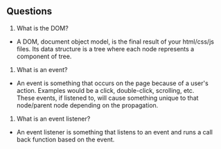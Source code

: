 ## Questions
1. What is the DOM?  

* A DOM, document object model, is the final result of your html/css/js files.  Its data structure is a tree where each node represents a component of tree.

1. What is an event?  

* An event is something that occurs on the page because of a user's action.  Examples would be a click, double-click, scrolling, etc.  
These events, if listened to, will cause something unique to that node/parent node depending on the propagation.

1. What is an event listener? 

* An event listener is something that listens to an event and runs a call back function based on the event.  